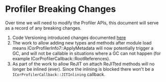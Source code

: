 # Profiler Breaking Changes #

Over time we will need to modify the Profiler APIs, this document will serve as a record of any breaking changes.

1. Code Versioning introduced changes documented [here](/docs/design/features/code-versioning-profiler-breaking-changes.md)
2. The work to allow adding new types and methods after module load means ICorProfilerInfo7::ApplyMetadata will now potentially trigger a GC, and will not be callable in situations where a GC can not happen (for example  ICorProfilerCallback::RootReferences).
3. As part of the work to allow ReJIT on attach ReJITted methods will no longer be inlined (ever). Since the inlining is blocked there won't be a `ICorProfilerCallback::JITInlining` callback.
